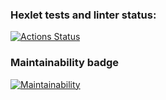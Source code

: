 ### Hexlet tests and linter status:
[![Actions Status](https://github.com/HiminaE/java-project-61/actions/workflows/hexlet-check.yml/badge.svg)](https://github.com/HiminaE/java-project-61/actions)

### Maintainability badge
[![Maintainability](https://api.codeclimate.com/v1/badges/aca98fde42b92fcc3afa/maintainability)](https://codeclimate.com/github/HiminaE/java-project-61/maintainability)